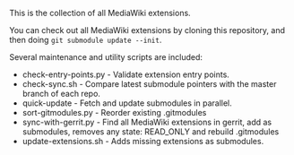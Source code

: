 This is the collection of all MediaWiki extensions.

You can check out all MediaWiki extensions by cloning this repository, and then doing `git submodule update --init`.

Several maintenance and utility scripts are included:

* check-entry-points.py - Validate extension entry points.
* check-sync.sh - Compare latest submodule pointers with the master branch of each repo.
* quick-update - Fetch and update submodules in parallel.
* sort-gitmodules.py - Reorder existing .gitmodules
* sync-with-gerrit.py - Find all MediaWiki extensions in gerrit, add as submodules, removes any state: READ_ONLY and rebuild .gitmodules
* update-extensions.sh - Adds missing extensions as submodules.
